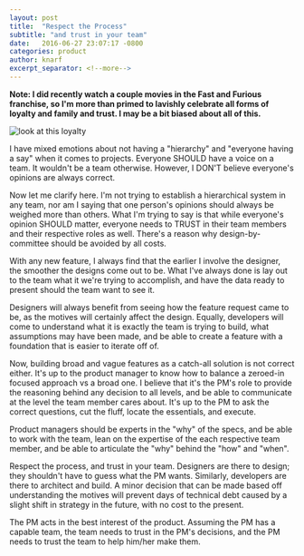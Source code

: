 ```yaml
---
layout: post
title:  "Respect the Process"
subtitle: "and trust in your team"
date:   2016-06-27 23:07:17 -0800
categories: product
author: knarf
excerpt_separator: <!--more-->
---
```


**Note: I did recently watch a couple movies in the Fast and Furious franchise, so I'm more than primed to lavishly celebrate all forms of loyalty and family and trust. I may be a bit biased about all of this.** 

![look at this loyalty](http://cdn3-www.craveonline.com/assets/uploads/2013/12/Fast-and-Furious-6-Blu-ray-Header.jpg)

I have mixed emotions about not having a "hierarchy" and "everyone having a say" when it comes to projects.  Everyone SHOULD have a voice on a team. It wouldn't be a team otherwise.  However, I DON'T believe everyone's opinions are always correct. 

<!--more-->

Now let me clarify here. I'm not trying to establish a hierarchical system in any team, nor am I saying that one person's opinions should always be weighed more than others.  What I'm trying to say is that while everyone's opinion SHOULD matter, everyone needs to TRUST in their team members and their respective roles as well.  There's a reason why design-by-committee should be avoided by all costs.

With any new feature, I always find that the earlier I involve the designer, the smoother the designs come out to be. What I've always done is lay out to the team what it we're trying to accomplish, and have the data ready to present should the team want to see it. 

Designers will always benefit from seeing how the feature request came to be, as the motives will certainly affect the design. Equally, developers will come to understand what it is exactly the team is trying to build, what assumptions may have been made, and be able to create a feature with a foundation that is easier to iterate off of.  

Now, building broad and vague features as a catch-all solution is not correct either. It's up to the product manager to know how to balance a zeroed-in focused approach vs a broad one. I believe that it's the PM's role to provide the reasoning behind any decision to all levels, and be able to communicate at the level the team member cares about. It's up to the PM to ask the correct questions, cut the fluff, locate the essentials, and execute.  

Product managers should be experts in the "why" of the specs, and be able to work with the team, lean on the expertise of the each respective team member, and be able to articulate the "why" behind the "how" and "when". 

Respect the process, and trust in your team. Designers are there to design; they shouldn't have to guess what the PM wants. Similarly, developers are there to architect and build. A minor decision that can be made based off understanding the motives will prevent days of technical debt caused by a slight shift in strategy in the future, with no cost to the present. 

The PM acts in the best interest of the product. Assuming the PM has a capable team, the team needs to trust in the PM's decisions, and the PM needs to trust the team to help him/her make them.

